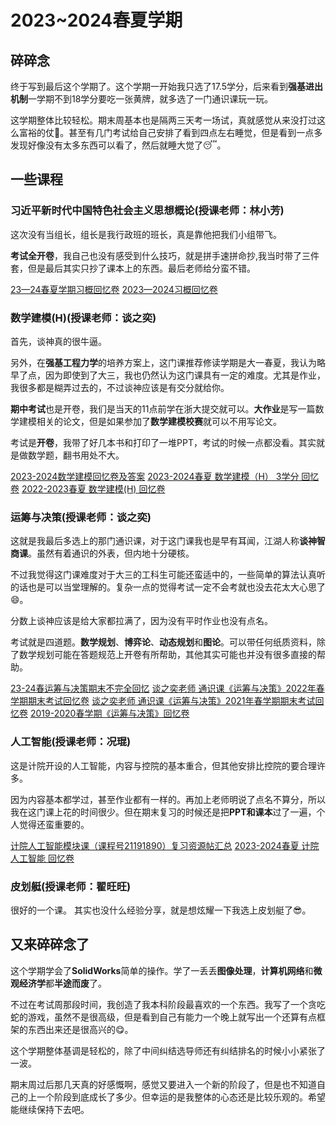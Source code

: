 # 2023~2024春夏学期

## 碎碎念

终于写到最后这个学期了。这个学期一开始我只选了17.5学分，后来看到**强基进出机制**一学期不到18学分要吃一张黄牌，就多选了一门通识课玩一玩。

这学期整体比较轻松。期末周基本也是隔两三天考一场试，真就感觉从来没打过这么富裕的仗🥰。甚至有几门考试给自己安排了看到四点左右睡觉，但是看到一点多发现好像没有太多东西可以看了，然后就睡大觉了😴。

## 一些课程

### 习近平新时代中国特色社会主义思想概论(授课老师：林小芳)

这次没有当组长，组长是我行政班的班长，真是靠他把我们小组带飞。

**考试全开卷**，我自己也没有感受到什么技巧，就是拼手速拼命抄,我当时带了三件套，但是最后其实只抄了课本上的东西。最后老师给分蛮不错。

[23—24春夏学期习概回忆卷](https://www.cc98.org/topic/5919891)
[2023—2024习概回忆卷](https://www.cc98.org/topic/5798627)

### 数学建模(H)(授课老师：谈之奕)

首先，谈神真的很牛逼。

另外，在**强基工程力学**的培养方案上，这门课推荐修读学期是大一春夏，我认为略早了点，因为即使到了大三，我也仍然认为这门课具有一定的难度。尤其是作业，我很多都是糊弄过去的，不过谈神应该是有交分就给你。

**期中考试**也是开卷，我们是当天的11点前学在浙大提交就可以。**大作业**是写一篇数学建模相关的论文，但是如果参加了**数学建模校赛**就可以不用写论文。

考试是**开卷**，我带了好几本书和打印了一堆PPT，考试的时候一点都没看。其实就是做数学题，翻书用处不大。

[2023-2024数学建模回忆卷及答案](https://www.cc98.org/topic/5927518)
[2023-2024春夏 数学建模（H） 3学分 回忆卷](https://www.cc98.org/topic/5925225)
[2022-2023春夏 数学建模(H) 回忆卷](https://www.cc98.org/topic/5642152)

### 运筹与决策(授课老师：谈之奕)

这就是我最后多选上的那门通识课，对于这门课我也是早有耳闻，江湖人称**谈神智商课**。虽然有着通识的外表，但内地十分硬核。

不过我觉得这门课难度对于大三的工科生可能还蛮适中的，一些简单的算法认真听的话也是可以当堂理解的。复杂一点的觉得考试一定不会考就也没去花太大心思了😄。

分数上谈神应该是给大家都拉满了，因为没有平时作业也没有点名。

考试就是四道题。**数学规划**、**博弈论**、**动态规划**和**图论**。可以带任何纸质资料，除了数学规划可能在答题规范上开卷有所帮助，其他其实可能也并没有很多直接的帮助。

[23-24春运筹与决策期末不完全回忆](https://www.cc98.org/topic/5880563)
[谈之奕老师 通识课《运筹与决策》2022年春学期期末考试回忆卷](https://www.cc98.org/topic/5307166)
[谈之奕老师 通识课《运筹与决策》2021年春学期期末考试回忆卷](https://www.cc98.org/topic/5071193)
[2019-2020春学期《运筹与决策》回忆卷](https://www.cc98.org/topic/4964223)

### 人工智能(授课老师：况琨)

这是计院开设的人工智能，内容与控院的基本重合，但其他安排比控院的要合理许多。

因为内容基本都学过，甚至作业都有一样的。再加上老师明说了点名不算分，所以我在这门课上花的时间很少。但在期末复习的时候还是把**PPT和课本**过了一遍，个人觉得还蛮重要的。

[计院人工智能模块课（课程号21191890）复习资源帖汇总](https://www.cc98.org/topic/5902560)
[2023-2024春夏 计院 人工智能 回忆卷](https://www.cc98.org/topic/5922778)

### 皮划艇(授课老师：翟旺旺)

很好的一个课。
其实也没什么经验分享，就是想炫耀一下我选上皮划艇了😎。

## 又来碎碎念了

这个学期学会了**SolidWorks**简单的操作。学了一丢丢**图像处理**，**计算机网络**和**微观经济学**都**半途而废**了。

不过在考试周那段时间，我创造了我本科阶段最喜欢的一个东西。我写了一个贪吃蛇的游戏，虽然不是很高级，但是看到自己有能力一个晚上就写出一个还算有点框架的东西出来还是很高兴的😋。

这个学期整体基调是轻松的，除了中间纠结选导师还有纠结排名的时候小小紧张了一波。

期末周过后那几天真的好感慨啊，感觉又要进入一个新的阶段了，但是也不知道自己的上一个阶段到底成长了多少。但幸运的是我整体的心态还是比较乐观的。希望能继续保持下去吧。
